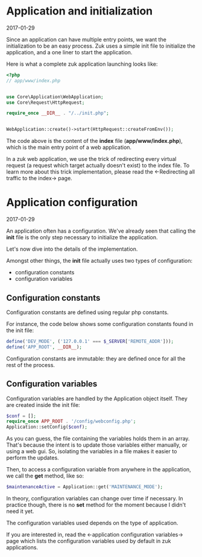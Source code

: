 Application and initialization
==================================
2017-01-29



Since an application can have multiple entry points, we want the initialization to be an easy process.
Zuk uses a simple init file to initialize the application, and a one liner to start the application.


Here is what a complete zuk application launching looks like:


```php
<?php
// app/www/index.php


use Core\Application\WebApplication;
use Core\Request\HttpRequest;

require_once __DIR__ . "/../init.php";


WebApplication::create()->start(HttpRequest::createFromEnv());
```

The code above is the content of the **index** file (**app/www/index.php**), which is the main entry point of 
a web application.

In a zuk web application, we use the trick of redirecting every virtual request (a request which target actually doesn't exist)
to the index file. 
To learn more about this trick implementation, please read the <-Redirecting all traffic to the index-> page.




Application configuration
=============================
2017-01-29


An application often has a configuration.
We've already seen that calling the **init** file is the only step necessary to initialize the application.

Let's now dive into the details of the implementation.

Amongst other things, the **init** file actually uses two types of configuration:

- configuration constants
- configuration variables



Configuration constants
-------------------------

Configuration constants are defined using regular php constants.

For instance, the code below shows some configuration constants found in the init file:
 
```php
define('DEV_MODE', ('127.0.0.1' === $_SERVER['REMOTE_ADDR']));
define('APP_ROOT', __DIR__);
``` 

Configuration constants are immutable: they are defined once for all the rest of the process.



Configuration variables
--------------------------

Configuration variables are handled by the Application object itself.
They are created inside the init file:

```php
$conf = [];
require_once APP_ROOT . '/config/webconfig.php';
Application::setConfig($conf);
```

As you can guess, the file containing the variables holds them in an array.
That's because the intent is to update those variables either manually, or using a web gui.
So, isolating the variables in a file makes it easier to perform the updates.


Then, to access a configuration variable from anywhere in the application, 
we call the **get** method, like so:

```php
$maintenanceActive = Application::get('MAINTENANCE_MODE');
```

In theory, configuration variables can change over time if necessary.
In practice though, there is no **set** method for the moment because I didn't need it yet.


The configuration variables used depends on the type of application.

If you are interested in, read the <-application configuration variables-> page which lists
the configuration variables used by default in zuk applications.
 











